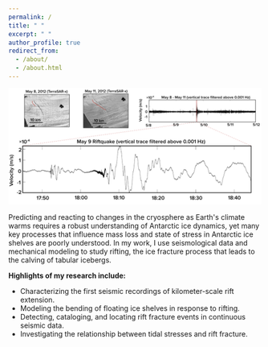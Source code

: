 ```yaml
---
permalink: /
title: " "
excerpt: " "
author_profile: true
redirect_from:
  - /about/
  - /about.html
---
```

![Rift Seismicity.](images/riftquake.png)

Predicting and reacting to changes in the cryosphere as Earth's climate warms requires a robust understanding of Antarctic ice dynamics, yet many key processes that influence mass loss and state of stress in Antarctic ice shelves are poorly understood. In my work, I use seismological data and mechanical modeling to study rifting, the ice fracture process that leads to the calving of tabular icebergs.

__Highlights of my research include:__

* Characterizing the first seismic recordings of kilometer-scale rift extension.
* Modeling the bending of floating ice shelves in response to rifting.
* Detecting, cataloging, and locating rift fracture events in continuous seismic data.
* Investigating the relationship between tidal stresses and rift fracture.
